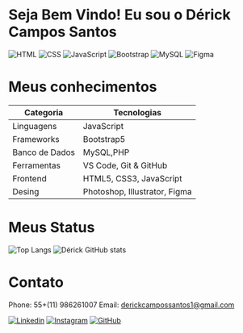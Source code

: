 # Seja Bem Vindo! Eu sou o Dérick Campos Santos


![HTML](https://img.shields.io/badge/HTML5-E34F26?style=for-the-badge&logo=html5&logoColor=white) ![CSS](https://img.shields.io/badge/CSS3-1572B6?style=for-the-badge&logo=css3&logoColor=white) ![JavaScript](https://img.shields.io/badge/JavaScript-F7DF1E?style=for-the-badge&logo=JavaScript&logoColor=white) ![Bootstrap](https://img.shields.io/badge/Bootstrap-563D7C?style=for-the-badge&logo=bootstrap&logoColor=white) ![MySQL](https://img.shields.io/badge/MySQL-005C84?style=for-the-badge&logo=mysql&logoColor=white) ![Figma](https://img.shields.io/badge/Figma-F24E1E?style=for-the-badge&logo=figma&logoColor=white) 



# Meus conhecimentos
 
| Categoria         | Tecnologias                              |  
|-------------------|------------------------------------------|     
| Linguagens        | JavaScript                               |
| Frameworks        | Bootstrap5                               |
| Banco de Dados    | MySQL,PHP                                |
| Ferramentas       | VS Code, Git & GitHub                    |
| Frontend          | HTML5, CSS3, JavaScript                  |
| Desing            | Photoshop, Illustrator, Figma            |


# Meus Status

 ![Top Langs](https://github-readme-stats.vercel.app/api/top-langs/?username=Derickcsantos&layout=compact&theme=transparent)
![Dérick GitHub stats](https://github-readme-stats.vercel.app/api?username=Derickcsantos&show_icons=true&theme=transparent&hide=contribs,prs)


# Contato

Phone: 55+(11) 986261007
Email: derickcampossantos1@gmail.com

[![Linkedin](https://img.shields.io/badge/LinkedIn-0077B5?style=for-the-badge&logo=linkedin&logoColor=white)](https://www.linkedin.com/in/derickcampossantos/) [![Instagram](https://img.shields.io/badge/Instagram-E4405F?style=for-the-badge&logo=instagram&logoColor=white)](https://www.instagram.com/derick_professional) [![GitHub](https://img.shields.io/badge/GitHub-100000?style=for-the-badge&logo=github&logoColor=white)](https://github.com/derickcsantos) 
<!---
Derickcsantos/Derickcsantos is a ✨ special ✨ repository because its `README.md` (this file) appears on your GitHub profile.
You can click the Preview link to take a look at your changes.
--->
